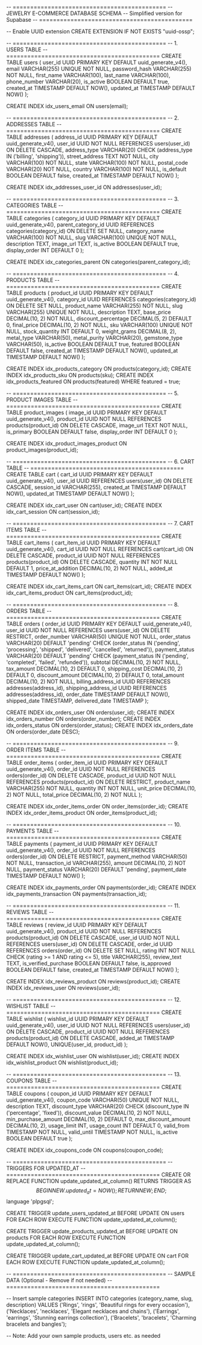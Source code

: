 -- ============================================
-- JEWELRY E-COMMERCE DATABASE SCHEMA
-- Simplified version for Supabase
-- ============================================

-- Enable UUID extension
CREATE EXTENSION IF NOT EXISTS "uuid-ossp";

-- ============================================
-- 1. USERS TABLE
-- ============================================
CREATE TABLE users (
    user_id UUID PRIMARY KEY DEFAULT uuid_generate_v4(),
    email VARCHAR(255) UNIQUE NOT NULL,
    password_hash VARCHAR(255) NOT NULL,
    first_name VARCHAR(100),
    last_name VARCHAR(100),
    phone_number VARCHAR(20),
    is_active BOOLEAN DEFAULT true,
    created_at TIMESTAMP DEFAULT NOW(),
    updated_at TIMESTAMP DEFAULT NOW()
);

CREATE INDEX idx_users_email ON users(email);

-- ============================================
-- 2. ADDRESSES TABLE
-- ============================================
CREATE TABLE addresses (
    address_id UUID PRIMARY KEY DEFAULT uuid_generate_v4(),
    user_id UUID NOT NULL REFERENCES users(user_id) ON DELETE CASCADE,
    address_type VARCHAR(20) CHECK (address_type IN ('billing', 'shipping')),
    street_address TEXT NOT NULL,
    city VARCHAR(100) NOT NULL,
    state VARCHAR(100) NOT NULL,
    postal_code VARCHAR(20) NOT NULL,
    country VARCHAR(100) NOT NULL,
    is_default BOOLEAN DEFAULT false,
    created_at TIMESTAMP DEFAULT NOW()
);

CREATE INDEX idx_addresses_user_id ON addresses(user_id);

-- ============================================
-- 3. CATEGORIES TABLE
-- ============================================
CREATE TABLE categories (
    category_id UUID PRIMARY KEY DEFAULT uuid_generate_v4(),
    parent_category_id UUID REFERENCES categories(category_id) ON DELETE SET NULL,
    category_name VARCHAR(100) NOT NULL,
    slug VARCHAR(100) UNIQUE NOT NULL,
    description TEXT,
    image_url TEXT,
    is_active BOOLEAN DEFAULT true,
    display_order INT DEFAULT 0
);

CREATE INDEX idx_categories_parent ON categories(parent_category_id);

-- ============================================
-- 4. PRODUCTS TABLE
-- ============================================
CREATE TABLE products (
    product_id UUID PRIMARY KEY DEFAULT uuid_generate_v4(),
    category_id UUID REFERENCES categories(category_id) ON DELETE SET NULL,
    product_name VARCHAR(255) NOT NULL,
    slug VARCHAR(255) UNIQUE NOT NULL,
    description TEXT,
    base_price DECIMAL(10, 2) NOT NULL,
    discount_percentage DECIMAL(5, 2) DEFAULT 0,
    final_price DECIMAL(10, 2) NOT NULL,
    sku VARCHAR(100) UNIQUE NOT NULL,
    stock_quantity INT DEFAULT 0,
    weight_grams DECIMAL(8, 2),
    metal_type VARCHAR(50),
    metal_purity VARCHAR(20),
    gemstone_type VARCHAR(50),
    is_active BOOLEAN DEFAULT true,
    featured BOOLEAN DEFAULT false,
    created_at TIMESTAMP DEFAULT NOW(),
    updated_at TIMESTAMP DEFAULT NOW()
);

CREATE INDEX idx_products_category ON products(category_id);
CREATE INDEX idx_products_sku ON products(sku);
CREATE INDEX idx_products_featured ON products(featured) WHERE featured = true;

-- ============================================
-- 5. PRODUCT IMAGES TABLE
-- ============================================
CREATE TABLE product_images (
    image_id UUID PRIMARY KEY DEFAULT uuid_generate_v4(),
    product_id UUID NOT NULL REFERENCES products(product_id) ON DELETE CASCADE,
    image_url TEXT NOT NULL,
    is_primary BOOLEAN DEFAULT false,
    display_order INT DEFAULT 0
);

CREATE INDEX idx_product_images_product ON product_images(product_id);

-- ============================================
-- 6. CART TABLE
-- ============================================
CREATE TABLE cart (
    cart_id UUID PRIMARY KEY DEFAULT uuid_generate_v4(),
    user_id UUID REFERENCES users(user_id) ON DELETE CASCADE,
    session_id VARCHAR(255),
    created_at TIMESTAMP DEFAULT NOW(),
    updated_at TIMESTAMP DEFAULT NOW()
);

CREATE INDEX idx_cart_user ON cart(user_id);
CREATE INDEX idx_cart_session ON cart(session_id);

-- ============================================
-- 7. CART ITEMS TABLE
-- ============================================
CREATE TABLE cart_items (
    cart_item_id UUID PRIMARY KEY DEFAULT uuid_generate_v4(),
    cart_id UUID NOT NULL REFERENCES cart(cart_id) ON DELETE CASCADE,
    product_id UUID NOT NULL REFERENCES products(product_id) ON DELETE CASCADE,
    quantity INT NOT NULL DEFAULT 1,
    price_at_addition DECIMAL(10, 2) NOT NULL,
    added_at TIMESTAMP DEFAULT NOW()
);

CREATE INDEX idx_cart_items_cart ON cart_items(cart_id);
CREATE INDEX idx_cart_items_product ON cart_items(product_id);

-- ============================================
-- 8. ORDERS TABLE
-- ============================================
CREATE TABLE orders (
    order_id UUID PRIMARY KEY DEFAULT uuid_generate_v4(),
    user_id UUID NOT NULL REFERENCES users(user_id) ON DELETE RESTRICT,
    order_number VARCHAR(50) UNIQUE NOT NULL,
    order_status VARCHAR(20) DEFAULT 'pending' 
        CHECK (order_status IN ('pending', 'processing', 'shipped', 'delivered', 'cancelled', 'returned')),
    payment_status VARCHAR(20) DEFAULT 'pending' 
        CHECK (payment_status IN ('pending', 'completed', 'failed', 'refunded')),
    subtotal DECIMAL(10, 2) NOT NULL,
    tax_amount DECIMAL(10, 2) DEFAULT 0,
    shipping_cost DECIMAL(10, 2) DEFAULT 0,
    discount_amount DECIMAL(10, 2) DEFAULT 0,
    total_amount DECIMAL(10, 2) NOT NULL,
    billing_address_id UUID REFERENCES addresses(address_id),
    shipping_address_id UUID REFERENCES addresses(address_id),
    order_date TIMESTAMP DEFAULT NOW(),
    shipped_date TIMESTAMP,
    delivered_date TIMESTAMP
);

CREATE INDEX idx_orders_user ON orders(user_id);
CREATE INDEX idx_orders_number ON orders(order_number);
CREATE INDEX idx_orders_status ON orders(order_status);
CREATE INDEX idx_orders_date ON orders(order_date DESC);

-- ============================================
-- 9. ORDER ITEMS TABLE
-- ============================================
CREATE TABLE order_items (
    order_item_id UUID PRIMARY KEY DEFAULT uuid_generate_v4(),
    order_id UUID NOT NULL REFERENCES orders(order_id) ON DELETE CASCADE,
    product_id UUID NOT NULL REFERENCES products(product_id) ON DELETE RESTRICT,
    product_name VARCHAR(255) NOT NULL,
    quantity INT NOT NULL,
    unit_price DECIMAL(10, 2) NOT NULL,
    total_price DECIMAL(10, 2) NOT NULL
);

CREATE INDEX idx_order_items_order ON order_items(order_id);
CREATE INDEX idx_order_items_product ON order_items(product_id);

-- ============================================
-- 10. PAYMENTS TABLE
-- ============================================
CREATE TABLE payments (
    payment_id UUID PRIMARY KEY DEFAULT uuid_generate_v4(),
    order_id UUID NOT NULL REFERENCES orders(order_id) ON DELETE RESTRICT,
    payment_method VARCHAR(50) NOT NULL,
    transaction_id VARCHAR(255),
    amount DECIMAL(10, 2) NOT NULL,
    payment_status VARCHAR(20) DEFAULT 'pending',
    payment_date TIMESTAMP DEFAULT NOW()
);

CREATE INDEX idx_payments_order ON payments(order_id);
CREATE INDEX idx_payments_transaction ON payments(transaction_id);

-- ============================================
-- 11. REVIEWS TABLE
-- ============================================
CREATE TABLE reviews (
    review_id UUID PRIMARY KEY DEFAULT uuid_generate_v4(),
    product_id UUID NOT NULL REFERENCES products(product_id) ON DELETE CASCADE,
    user_id UUID NOT NULL REFERENCES users(user_id) ON DELETE CASCADE,
    order_id UUID REFERENCES orders(order_id) ON DELETE SET NULL,
    rating INT NOT NULL CHECK (rating >= 1 AND rating <= 5),
    title VARCHAR(255),
    review_text TEXT,
    is_verified_purchase BOOLEAN DEFAULT false,
    is_approved BOOLEAN DEFAULT false,
    created_at TIMESTAMP DEFAULT NOW()
);

CREATE INDEX idx_reviews_product ON reviews(product_id);
CREATE INDEX idx_reviews_user ON reviews(user_id);

-- ============================================
-- 12. WISHLIST TABLE
-- ============================================
CREATE TABLE wishlist (
    wishlist_id UUID PRIMARY KEY DEFAULT uuid_generate_v4(),
    user_id UUID NOT NULL REFERENCES users(user_id) ON DELETE CASCADE,
    product_id UUID NOT NULL REFERENCES products(product_id) ON DELETE CASCADE,
    added_at TIMESTAMP DEFAULT NOW(),
    UNIQUE(user_id, product_id)
);

CREATE INDEX idx_wishlist_user ON wishlist(user_id);
CREATE INDEX idx_wishlist_product ON wishlist(product_id);

-- ============================================
-- 13. COUPONS TABLE
-- ============================================
CREATE TABLE coupons (
    coupon_id UUID PRIMARY KEY DEFAULT uuid_generate_v4(),
    coupon_code VARCHAR(50) UNIQUE NOT NULL,
    description TEXT,
    discount_type VARCHAR(20) CHECK (discount_type IN ('percentage', 'fixed')),
    discount_value DECIMAL(10, 2) NOT NULL,
    min_purchase_amount DECIMAL(10, 2) DEFAULT 0,
    max_discount_amount DECIMAL(10, 2),
    usage_limit INT,
    usage_count INT DEFAULT 0,
    valid_from TIMESTAMP NOT NULL,
    valid_until TIMESTAMP NOT NULL,
    is_active BOOLEAN DEFAULT true
);

CREATE INDEX idx_coupons_code ON coupons(coupon_code);

-- ============================================
-- TRIGGERS FOR UPDATED_AT
-- ============================================
CREATE OR REPLACE FUNCTION update_updated_at_column()
RETURNS TRIGGER AS $$
BEGIN
    NEW.updated_at = NOW();
    RETURN NEW;
END;
$$ language 'plpgsql';

CREATE TRIGGER update_users_updated_at BEFORE UPDATE ON users
    FOR EACH ROW EXECUTE FUNCTION update_updated_at_column();

CREATE TRIGGER update_products_updated_at BEFORE UPDATE ON products
    FOR EACH ROW EXECUTE FUNCTION update_updated_at_column();

CREATE TRIGGER update_cart_updated_at BEFORE UPDATE ON cart
    FOR EACH ROW EXECUTE FUNCTION update_updated_at_column();

-- ============================================
-- SAMPLE DATA (Optional - Remove if not needed)
-- ============================================

-- Insert sample categories
INSERT INTO categories (category_name, slug, description) VALUES
('Rings', 'rings', 'Beautiful rings for every occasion'),
('Necklaces', 'necklaces', 'Elegant necklaces and chains'),
('Earrings', 'earrings', 'Stunning earrings collection'),
('Bracelets', 'bracelets', 'Charming bracelets and bangles');

-- Note: Add your own sample products, users etc. as needed